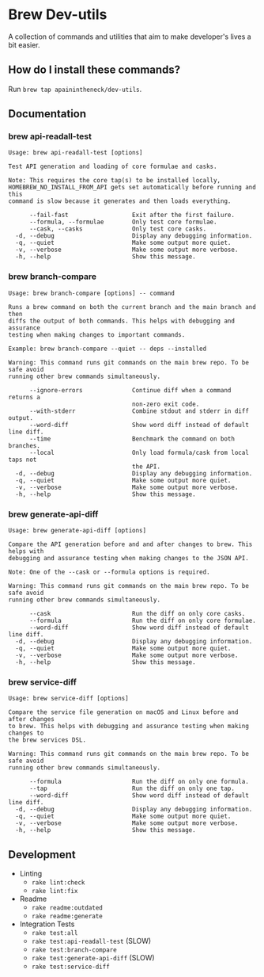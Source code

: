 # Brew Dev-utils

A collection of commands and utilities that aim to make developer's lives a bit easier.

## How do I install these commands?

Run `brew tap apainintheneck/dev-utils`.

## Documentation

### brew api-readall-test

```
Usage: brew api-readall-test [options]

Test API generation and loading of core formulae and casks.

Note: This requires the core tap(s) to be installed locally,
HOMEBREW_NO_INSTALL_FROM_API gets set automatically before running and this
command is slow because it generates and then loads everything.

      --fail-fast                  Exit after the first failure.
      --formula, --formulae        Only test core formulae.
      --cask, --casks              Only test core casks.
  -d, --debug                      Display any debugging information.
  -q, --quiet                      Make some output more quiet.
  -v, --verbose                    Make some output more verbose.
  -h, --help                       Show this message.
```

### brew branch-compare

```
Usage: brew branch-compare [options] -- command

Runs a brew command on both the current branch and the main branch and then
diffs the output of both commands. This helps with debugging and assurance
testing when making changes to important commands.

Example: brew branch-compare --quiet -- deps --installed

Warning: This command runs git commands on the main brew repo. To be safe avoid
running other brew commands simultaneously.

      --ignore-errors              Continue diff when a command returns a
                                   non-zero exit code.
      --with-stderr                Combine stdout and stderr in diff output.
      --word-diff                  Show word diff instead of default line diff.
      --time                       Benchmark the command on both branches.
      --local                      Only load formula/cask from local taps not
                                   the API.
  -d, --debug                      Display any debugging information.
  -q, --quiet                      Make some output more quiet.
  -v, --verbose                    Make some output more verbose.
  -h, --help                       Show this message.
```

### brew generate-api-diff

```
Usage: brew generate-api-diff [options]

Compare the API generation before and and after changes to brew. This helps with
debugging and assurance testing when making changes to the JSON API.

Note: One of the --cask or --formula options is required.

Warning: This command runs git commands on the main brew repo. To be safe avoid
running other brew commands simultaneously.

      --cask                       Run the diff on only core casks.
      --formula                    Run the diff on only core formulae.
      --word-diff                  Show word diff instead of default line diff.
  -d, --debug                      Display any debugging information.
  -q, --quiet                      Make some output more quiet.
  -v, --verbose                    Make some output more verbose.
  -h, --help                       Show this message.
```

### brew service-diff

```
Usage: brew service-diff [options]

Compare the service file generation on macOS and Linux before and after changes
to brew. This helps with debugging and assurance testing when making changes to
the brew services DSL.

Warning: This command runs git commands on the main brew repo. To be safe avoid
running other brew commands simultaneously.

      --formula                    Run the diff on only one formula.
      --tap                        Run the diff on only one tap.
      --word-diff                  Show word diff instead of default line diff.
  -d, --debug                      Display any debugging information.
  -q, --quiet                      Make some output more quiet.
  -v, --verbose                    Make some output more verbose.
  -h, --help                       Show this message.
```

## Development

- Linting
  - `rake lint:check`
  - `rake lint:fix`
- Readme
  - `rake readme:outdated`
  - `rake readme:generate`
- Integration Tests
  - `rake test:all`
  - `rake test:api-readall-test` (SLOW)
  - `rake test:branch-compare`
  - `rake test:generate-api-diff` (SLOW)
  - `rake test:service-diff`
